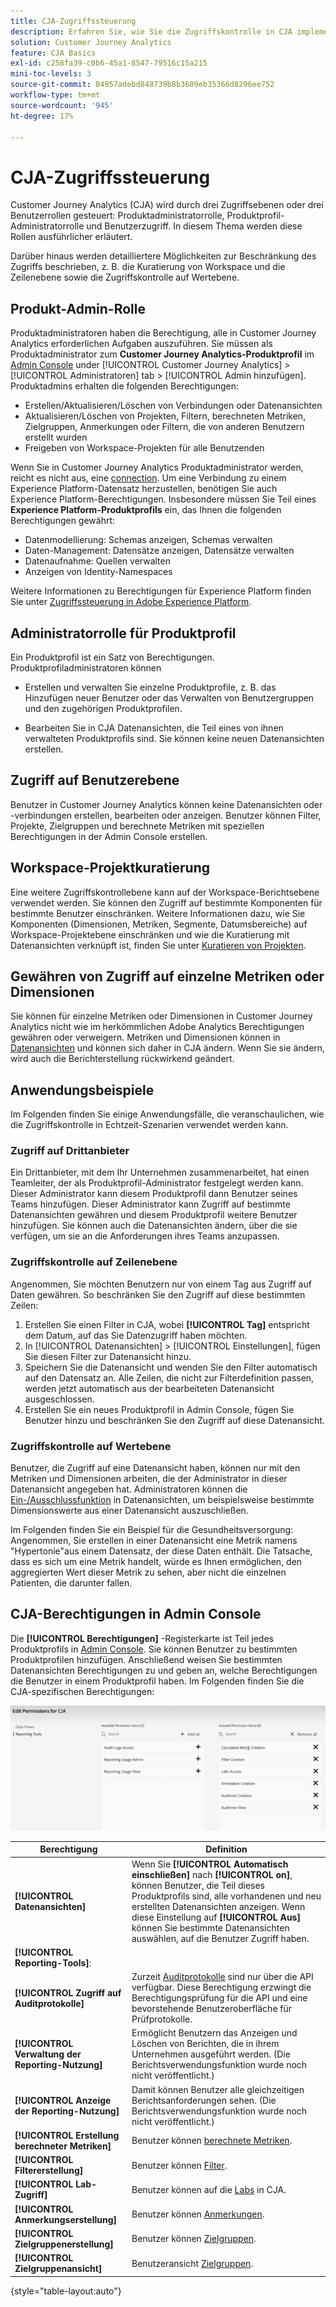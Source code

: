 ```yaml
---
title: CJA-Zugriffssteuerung
description: Erfahren Sie, wie Sie die Zugriffskontrolle in CJA implementieren können.
solution: Customer Journey Analytics
feature: CJA Basics
exl-id: c258fa39-c0b6-45a1-8547-79516c15a215
mini-toc-levels: 3
source-git-commit: 04957adebd848739b8b3609eb35366d8296ee752
workflow-type: tm+mt
source-wordcount: '945'
ht-degree: 17%

---
```


# CJA-Zugriffssteuerung

Customer Journey Analytics (CJA) wird durch drei Zugriffsebenen oder drei Benutzerrollen gesteuert: Produktadministratorrolle, Produktprofil-Administratorrolle und Benutzerzugriff. In diesem Thema werden diese Rollen ausführlicher erläutert.

Darüber hinaus werden detailliertere Möglichkeiten zur Beschränkung des Zugriffs beschrieben, z. B. die Kuratierung von Workspace und die Zeilenebene sowie die Zugriffskontrolle auf Wertebene.

## Produkt-Admin-Rolle

Produktadministratoren haben die Berechtigung, alle in Customer Journey Analytics erforderlichen Aufgaben auszuführen. Sie müssen als Produktadministrator zum **Customer Journey Analytics-Produktprofil** im [Admin Console](https://adminconsole.adobe.com/enterprise/) under [!UICONTROL Customer Journey Analytics] > [!UICONTROL Administratoren] tab > [!UICONTROL Admin hinzufügen]. Produktadmins erhalten die folgenden Berechtigungen:

* Erstellen/Aktualisieren/Löschen von Verbindungen oder Datenansichten
* Aktualisieren/Löschen von Projekten, Filtern, berechneten Metriken, Zielgruppen, Anmerkungen oder Filtern, die von anderen Benutzern erstellt wurden
* Freigeben von Workspace-Projekten für alle Benutzenden

Wenn Sie in Customer Journey Analytics Produktadministrator werden, reicht es nicht aus, eine [connection](/help/connections/overview.md). Um eine Verbindung zu einem Experience Platform-Datensatz herzustellen, benötigen Sie auch Experience Platform-Berechtigungen. Insbesondere müssen Sie Teil eines **Experience Platform-Produktprofils** ein, das Ihnen die folgenden Berechtigungen gewährt:

* Datenmodellierung: Schemas anzeigen, Schemas verwalten
* Daten-Management: Datensätze anzeigen, Datensätze verwalten
* Datenaufnahme: Quellen verwalten
* Anzeigen von Identity-Namespaces

Weitere Informationen zu Berechtigungen für Experience Platform finden Sie unter [Zugriffssteuerung in Adobe Experience Platform](https://experienceleague.adobe.com/docs/experience-platform/access-control/home.html?lang=de).

## Administratorrolle für Produktprofil

Ein Produktprofil ist ein Satz von Berechtigungen. Produktprofiladministratoren können

* Erstellen und verwalten Sie einzelne Produktprofile, z. B. das Hinzufügen neuer Benutzer oder das Verwalten von Benutzergruppen und den zugehörigen Produktprofilen.

* Bearbeiten Sie in CJA Datenansichten, die Teil eines von ihnen verwalteten Produktprofils sind. Sie können keine neuen Datenansichten erstellen.

## Zugriff auf Benutzerebene

Benutzer in Customer Journey Analytics können keine Datenansichten oder -verbindungen erstellen, bearbeiten oder anzeigen. Benutzer können Filter, Projekte, Zielgruppen und berechnete Metriken mit speziellen Berechtigungen in der Admin Console erstellen.

## Workspace-Projektkuratierung

Eine weitere Zugriffskontrollebene kann auf der Workspace-Berichtsebene verwendet werden. Sie können den Zugriff auf bestimmte Komponenten für bestimmte Benutzer einschränken. Weitere Informationen dazu, wie Sie Komponenten (Dimensionen, Metriken, Segmente, Datumsbereiche) auf Workspace-Projektebene einschränken und wie die Kuratierung mit Datenansichten verknüpft ist, finden Sie unter [Kuratieren von Projekten](/help/analysis-workspace/curate-share/curate.md).

## Gewähren von Zugriff auf einzelne Metriken oder Dimensionen

Sie können für einzelne Metriken oder Dimensionen in Customer Journey Analytics nicht wie im herkömmlichen Adobe Analytics Berechtigungen gewähren oder verweigern. Metriken und Dimensionen können in [Datenansichten](/help/data-views/data-views.md) und können sich daher in CJA ändern. Wenn Sie sie ändern, wird auch die Berichterstellung rückwirkend geändert.

## Anwendungsbeispiele

Im Folgenden finden Sie einige Anwendungsfälle, die veranschaulichen, wie die Zugriffskontrolle in Echtzeit-Szenarien verwendet werden kann.

### Zugriff auf Drittanbieter

Ein Drittanbieter, mit dem Ihr Unternehmen zusammenarbeitet, hat einen Teamleiter, der als Produktprofil-Administrator festgelegt werden kann. Dieser Administrator kann diesem Produktprofil dann Benutzer seines Teams hinzufügen. Dieser Administrator kann Zugriff auf bestimmte Datenansichten gewähren und diesem Produktprofil weitere Benutzer hinzufügen. Sie können auch die Datenansichten ändern, über die sie verfügen, um sie an die Anforderungen ihres Teams anzupassen.

### Zugriffskontrolle auf Zeilenebene

Angenommen, Sie möchten Benutzern nur von einem Tag aus Zugriff auf Daten gewähren. So beschränken Sie den Zugriff auf diese bestimmten Zeilen:

1. Erstellen Sie einen Filter in CJA, wobei **[!UICONTROL Tag]** entspricht dem Datum, auf das Sie Datenzugriff haben möchten.
1. In [!UICONTROL Datenansichten] > [!UICONTROL Einstellungen], fügen Sie diesen Filter zur Datenansicht hinzu.
1. Speichern Sie die Datenansicht und wenden Sie den Filter automatisch auf den Datensatz an. Alle Zeilen, die nicht zur Filterdefinition passen, werden jetzt automatisch aus der bearbeiteten Datenansicht ausgeschlossen.
1. Erstellen Sie ein neues Produktprofil in Admin Console, fügen Sie Benutzer hinzu und beschränken Sie den Zugriff auf diese Datenansicht.

### Zugriffskontrolle auf Wertebene

Benutzer, die Zugriff auf eine Datenansicht haben, können nur mit den Metriken und Dimensionen arbeiten, die der Administrator in dieser Datenansicht angegeben hat. Administratoren können die [Ein-/Ausschlussfunktion](/help/data-views/component-settings/include-exclude-values.md) in Datenansichten, um beispielsweise bestimmte Dimensionswerte aus einer Datenansicht auszuschließen.

Im Folgenden finden Sie ein Beispiel für die Gesundheitsversorgung: Angenommen, Sie erstellen in einer Datenansicht eine Metrik namens &quot;Hypertonie&quot;aus einem Datensatz, der diese Daten enthält. Die Tatsache, dass es sich um eine Metrik handelt, würde es Ihnen ermöglichen, den aggregierten Wert dieser Metrik zu sehen, aber nicht die einzelnen Patienten, die darunter fallen.

## CJA-Berechtigungen in Admin Console

Die **[!UICONTROL Berechtigungen]** -Registerkarte ist Teil jedes Produktprofils in [Admin Console](https://adminconsole.adobe.com/enterprise/). Sie können Benutzer zu bestimmten Produktprofilen hinzufügen. Anschließend weisen Sie bestimmten Datenansichten Berechtigungen zu und geben an, welche Berechtigungen die Benutzer in einem Produktprofil haben. Im Folgenden finden Sie die CJA-spezifischen Berechtigungen:

![Admin Console-Berechtigungen](assets/permissions.png)

| Berechtigung | Definition |
| --- | --- |
| **[!UICONTROL Datenansichten]** | Wenn Sie **[!UICONTROL Automatisch einschließen]** nach **[!UICONTROL on]**, können Benutzer, die Teil dieses Produktprofils sind, alle vorhandenen und neu erstellten Datenansichten anzeigen. Wenn diese Einstellung auf **[!UICONTROL Aus]** können Sie bestimmte Datenansichten auswählen, auf die Benutzer Zugriff haben. |
| **[!UICONTROL Reporting-Tools]**: |  |
| **[!UICONTROL Zugriff auf Auditprotokolle]** | Zurzeit [Auditprotokolle](https://adobe.io/cja-apis/docs/endpoints/auditlogs/) sind nur über die API verfügbar. Diese Berechtigung erzwingt die Berechtigungsprüfung für die API und eine bevorstehende Benutzeroberfläche für Prüfprotokolle. |
| **[!UICONTROL Verwaltung der Reporting-Nutzung]** | Ermöglicht Benutzern das Anzeigen und Löschen von Berichten, die in ihrem Unternehmen ausgeführt werden. (Die Berichtsverwendungsfunktion wurde noch nicht veröffentlicht.) |
| **[!UICONTROL Anzeige der Reporting-Nutzung]** | Damit können Benutzer alle gleichzeitigen Berichtsanforderungen sehen. (Die Berichtsverwendungsfunktion wurde noch nicht veröffentlicht.) |
| **[!UICONTROL Erstellung berechneter Metriken]** | Benutzer können [berechnete Metriken](/help/components/calc-metrics/calc-metr-overview.md). |
| **[!UICONTROL Filtererstellung]** | Benutzer können [Filter](/help/components/filters/filters-overview.md). |
| **[!UICONTROL Lab-Zugriff]** | Benutzer können auf die [Labs](/help/labs/labs.md) in CJA. |
| **[!UICONTROL Anmerkungserstellung]** | Benutzer können [Anmerkungen](/help/components/annotations/overview.md). |
| **[!UICONTROL Zielgruppenerstellung]** | Benutzer können [Zielgruppen](/help/components/audiences/audiences-overview.md). |
| **[!UICONTROL Zielgruppenansicht]** | Benutzeransicht [Zielgruppen](/help/components/audiences/audiences-overview.md). |

{style=&quot;table-layout:auto&quot;}
